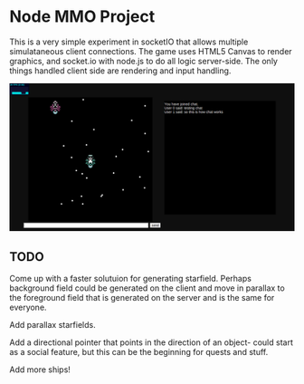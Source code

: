 Node MMO Project
================

This is a very simple experiment in socketIO that allows multiple simulataneous client connections. The game uses HTML5 Canvas to render graphics, and socket.io with node.js to do all logic server-side. The only things handled client side are rendering and input handling.

![screenshot.png](screenshot.png "Screenshot")

TODO
----

Come up with a faster solutuion for generating starfield. Perhaps background field could be generated on the client and move in parallax to the foreground field that is generated on the server and is the same for everyone.

Add parallax starfields.

Add a directional pointer that points in the direction of an object- could start as a social feature, but this can be the beginning for quests and stuff.

Add more ships!
